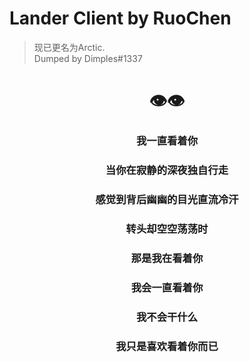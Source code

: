 # Lander Client by RuoChen
> 现已更名为Arctic.<br>
> Dumped by Dimples#1337

# <center>👁️👁️
### <center>我一直看着你
### <center>当你在寂静的深夜独自行走
### <center>感觉到背后幽幽的目光直流冷汗
### <center>转头却空空荡荡时
### <center>那是我在看着你
### <center>我会一直看着你
### <center>我不会干什么
### <center>我只是喜欢看着你而已